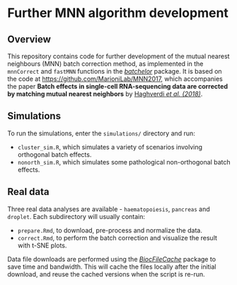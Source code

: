 # Further MNN algorithm development

## Overview

This repository contains code for further development of the mutual nearest neighbours (MNN) batch correction method, as implemented in the `mnnCorrect` and `fastMNN` functions in the [_batchelor_](https://github.com/LTLA/batchelor) package.
It is based on the code at https://github.com/MarioniLab/MNN2017, which accompanies the paper **Batch effects in single-cell RNA-sequencing data are corrected by matching mutual nearest neighbors** by [Haghverdi _et al. (2018)_](https://doi.org/10.1038/nbt.4091).

## Simulations

To run the simulations, enter the `simulations/` directory and run:

- `cluster_sim.R`, which simulates a variety of scenarios involving orthogonal batch effects.
- `nonorth_sim.R`, which simulates some pathological non-orthogonal batch effects.

## Real data

Three real data analyses are available - `haematopoiesis`, `pancreas` and `droplet`.
Each subdirectory will usually contain:

- `prepare.Rmd`, to download, pre-process and normalize the data.
- `correct.Rmd`, to perform the batch correction and visualize the result with t-SNE plots.

Data file downloads are performed using the [_BiocFileCache_](https://bioconductor.org/packages/BiocFileCache) package to save time and bandwidth.
This will cache the files locally after the initial download, and reuse the cached versions when the script is re-run. 
